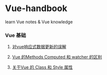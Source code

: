 # Vue-handbook
learn Vue notes &amp; Vue knowledge

### Vue 基础
1. [对vue响应式数据更新的误解](https://github.com/xiaofuzi/deep-in-vue/issues/11)

2. [Vue 的Methods Computed 和 watcher 的区别 ](https://github.com/ClarenceC/Vue-handbook/issues/1)

3. [关于Vue 的 Class 和 Style 属性](https://github.com/ClarenceC/Vue-handbook/issues/2)
